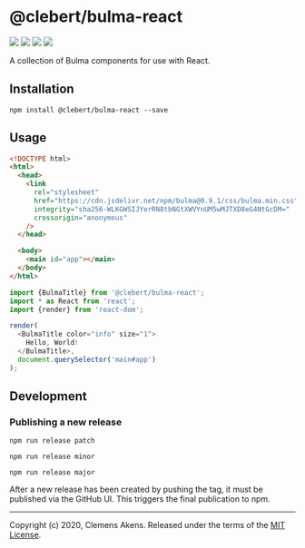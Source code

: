 # @clebert/bulma-react

[![][ci-badge]][ci-link] [![][version-badge]][version-link]
[![][license-badge]][license-link] [![][types-badge]][types-link]

[ci-badge]: https://github.com/clebert/bulma-react/workflows/CI/badge.svg
[ci-link]: https://github.com/clebert/bulma-react
[version-badge]: https://badgen.net/npm/v/@clebert/bulma-react
[version-link]: https://www.npmjs.com/package/@clebert/bulma-react
[license-badge]: https://badgen.net/npm/license/@clebert/bulma-react
[license-link]: https://github.com/clebert/bulma-react/blob/master/LICENSE
[types-badge]: https://badgen.net/npm/types/@clebert/bulma-react
[types-link]: https://github.com/clebert/bulma-react

A collection of Bulma components for use with React.

## Installation

```
npm install @clebert/bulma-react --save
```

## Usage

```html
<!DOCTYPE html>
<html>
  <head>
    <link
      rel="stylesheet"
      href="https://cdn.jsdelivr.net/npm/bulma@0.9.1/css/bulma.min.css"
      integrity="sha256-WLKGWSIJYerRN8tbNGtXWVYnUM5wMJTXD8eG4NtGcDM="
      crossorigin="anonymous"
    />
  </head>

  <body>
    <main id="app"></main>
  </body>
</html>
```

```js
import {BulmaTitle} from '@clebert/bulma-react';
import * as React from 'react';
import {render} from 'react-dom';

render(
  <BulmaTitle color="info" size="1">
    Hello, World!
  </BulmaTitle>,
  document.querySelector('main#app')
);
```

## Development

### Publishing a new release

```
npm run release patch
```

```
npm run release minor
```

```
npm run release major
```

After a new release has been created by pushing the tag, it must be published
via the GitHub UI. This triggers the final publication to npm.

---

Copyright (c) 2020, Clemens Akens. Released under the terms of the
[MIT License](https://github.com/clebert/bulma-react/blob/master/LICENSE).
